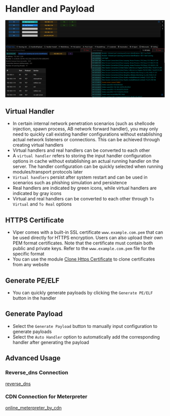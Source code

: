 # Handler and Payload

![img_1.png](webp/handler_and_payload/img_1.png)

## Virtual Handler

+ In certain internal network penetration scenarios (such as shellcode injection, spawn process, AB network forward handler), you may only need to quickly call existing handler configurations without establishing actual network listeners or connections. This can be achieved through creating virtual handlers
+ Virtual handlers and real handlers can be converted to each other
+ A `virtual handler` refers to storing the input handler configuration options in cache without establishing an actual running handler on the server. The handler configuration can be quickly selected when running modules/transport protocols later
+ `Virtual handlers` persist after system restart and can be used in scenarios such as phishing simulation and persistence
+ Real handlers are indicated by green icons, while virtual handlers are indicated by gray icons
+ Virtual and real handlers can be converted to each other through `To Virtual` and `To Real` options

## HTTPS Certificate

+ Viper comes with a built-in SSL certificate `www.example.com.pem` that can be used directly for HTTPS encryption. Users can also upload their own PEM format certificates. Note that the certificate must contain both public and private keys. Refer to the `www.example.com.pem` file for the specific format
+ You can use the module [Clone Https Certificate](../module/DefenseEvasion_SubvertTrustControls_CloneSSLPem.md) to clone certificates from any website

## Generate PE/ELF

+ You can quickly generate payloads by clicking the `Generate PE/ELF` button in the handler

## Generate Payload

+ Select the `Generate Payload` button to manually input configuration to generate payloads
+ Select the `Auto Handler` option to automatically add the corresponding handler after generating the payload

## Advanced Usage

### Reverse_dns Connection

[reverse_dns](../training/invisible_wings_msf_using_dns_tunnel_for_online.md)

### CDN Connection for Meterpreter

[online_meterpreter_by_cdn](../training/online_meterpreter_by_cdn/online_meterpreter_by_cdn.md)
